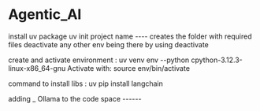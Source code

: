# Agentic_AI

install uv package 
uv init project name ---- creates the folder with required files
deactivate any other env being there by using deactivate

create and activate environment :
uv venv env --python cpython-3.12.3-linux-x86_64-gnu 
Activate with: source env/bin/activate

command to install libs : uv pip install langchain 


adding _ Ollama to the code space  ------